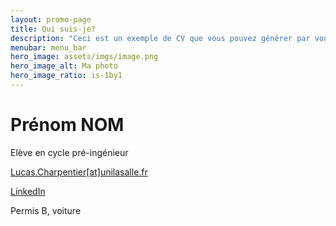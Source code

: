 ```yaml
---
layout: promo-page
title: Qui suis-je?
description: "Ceci est un exemple de CV que vous pouvez générer par vous-même"
menubar: menu_bar
hero_image: assets/imgs/image.png
hero_image_alt: Ma photo
hero_image_ratio: is-1by1
---
```


# Prénom NOM
Elève en cycle pré-ingénieur



[Lucas.Charpentier[at]unilasalle.fr](mailto:Lucas.Charpentier@unilasalle.fr)

[LinkedIn]([https://www.linkedin.com/in/Lucas.Charpentier](linkedin.com/in/lucas-charpentier-90a795352))

Permis B, voiture

